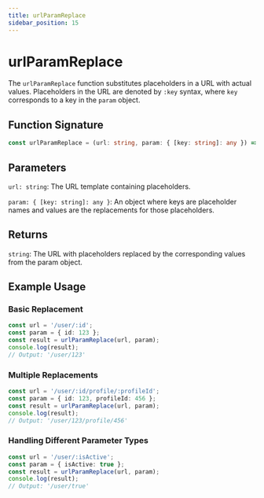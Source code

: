 ```yaml
---
title: urlParamReplace
sidebar_position: 15
---
```


# urlParamReplace

The `urlParamReplace` function substitutes placeholders in a URL with actual values. Placeholders in the URL are denoted by `:key` syntax, where `key` corresponds to a key in the `param` object.

## Function Signature

```typescript
const urlParamReplace = (url: string, param: { [key: string]: any }) => string;
```

## Parameters

`url: string`: The URL template containing placeholders.

`param: { [key: string]: any }`: An object where keys are placeholder names and values are the replacements for those placeholders.

## Returns

`string`: The URL with placeholders replaced by the corresponding values from the param object.

## Example Usage

### Basic Replacement

```typescript
const url = '/user/:id';
const param = { id: 123 };
const result = urlParamReplace(url, param);
console.log(result);
// Output: '/user/123'
```

### Multiple Replacements

```typescript
const url = '/user/:id/profile/:profileId';
const param = { id: 123, profileId: 456 };
const result = urlParamReplace(url, param);
console.log(result);
// Output: '/user/123/profile/456'
```

### Handling Different Parameter Types

```typescript
const url = '/user/:isActive';
const param = { isActive: true };
const result = urlParamReplace(url, param);
console.log(result);
// Output: '/user/true'
```